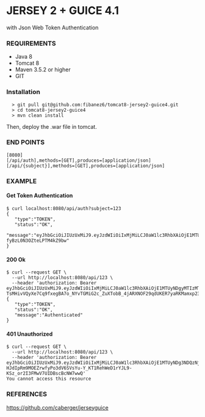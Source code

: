 # JERSEY 2 + GUICE 4.1

with Json Web Token Authentication

### REQUIREMENTS
* Java 8
* Tomcat 8
* Maven 3.5.2 or higher
* GIT

### Installation
```
  > git pull git@github.com:fibanez6/tomcat8-jersey2-guice4.git
  > cd tomcat8-jersey2-guice4
  > mvn clean install
```

Then, deploy the .war file in tomcat.

### END POINTS
```
[8080]
[/api/auth],methods=[GET],produces=[application/json]
[/api/{subject}],methods=[GET],produces=[application/json]
```

### EXAMPLE

#### Get Token Authentication
```
$ curl localhost:8080/api/auth?subject=123
{  
   "type":"TOKEN",
   "status":"OK",
   "message":"eyJhbGciOiJIUzUxMiJ9.eyJzdWIiOiIxMjMiLCJ0aW1lc3RhbXAiOjE1MTUyNDgyMzYxMTJ9.xuNfvauKQOdHMkHTXIdhGvXxDqBRVcgjexKcNYdSbXzqO0eoPRwxblmUdye4O6o-fyBzL0N3OZteLPTM4kZ9bw"
}
```

#### 200 Ok
```
$ curl --request GET \
  --url http://localhost:8080/api/123 \
  --header 'authorization: Bearer eyJhbGciOiJIUzUxMiJ9.eyJzdWIiOiIxMjMiLCJ0aW1lc3RhbXAiOjE1MTUyNDgyMTIzMTB9.aH6C0HM-TsMHivVQyXe7Cq9fxegBA7o_NYvTGMiG2c_ZuXTobB_4jARXNOF29qdUKER7yaRKMamxp23EDEUuyA'
{  
   "type":"TOKEN",
   "status":"OK",
   "message":"Authenticated"
}
```

#### 401 Unauthorized
```
$ curl --request GET \
  --url http://localhost:8080/api/123 \
  --header 'authorization: Bearer eyJhbGciOiJIUzUxMiJ9.eyJzdWIiOiIxMjMiLCJ0aW1lc3RhbXAiOjE1MTUyNDg3NDQzNjN9.eLTFYZeviVA-HJdIpRm9MOEZrwfyPo3dV6SVsYu-Y_KT1RehWeD1rYJL9-KSz_or2I3FMwV7UIDBscBcNW7wwQ'
You cannot access this resource
```

### REFERENCES
https://github.com/caberger/jerseyguice
